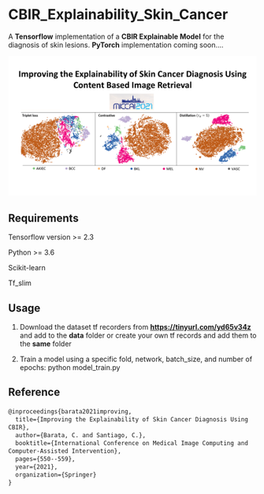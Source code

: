 # CBIR_Explainability_Skin_Cancer
A **Tensorflow** implementation of a **CBIR Explainable Model** for the diagnosis of skin lesions.
**PyTorch** implementation coming soon....

![](./imgs/miccai.png)

## Requirements
Tensorflow version >= 2.3

Python >= 3.6

Scikit-learn

Tf_slim

## Usage
1) Download the dataset tf recorders from **https://tinyurl.com/yd65v34z** and add to the **data** folder or create your own tf records and add them to the **same** folder

2) Train a model using a specific fold, network, batch_size, and number of epochs: python  model_train.py 

## Reference

```
@inproceedings{barata2021improving,
  title={Improving the Explainability of Skin Cancer Diagnosis Using CBIR},
  author={Barata, C. and Santiago, C.},
  booktitle={International Conference on Medical Image Computing and Computer-Assisted Intervention},
  pages={550--559},
  year={2021},
  organization={Springer}
}


```

